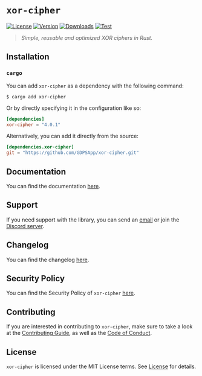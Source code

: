 # `xor-cipher`

[![License][License Badge]][License]
[![Version][Version Badge]][Crate]
[![Downloads][Downloads Badge]][Crate]
[![Test][Test Badge]][Actions]

> *Simple, reusable and optimized XOR ciphers in Rust.*

## Installation

### `cargo`

You can add `xor-cipher` as a dependency with the following command:

```console
$ cargo add xor-cipher
```

Or by directly specifying it in the configuration like so:

```toml
[dependencies]
xor-cipher = "4.0.1"
```

Alternatively, you can add it directly from the source:

```toml
[dependencies.xor-cipher]
git = "https://github.com/GDPSApp/xor-cipher.git"
```

## Documentation

You can find the documentation [here][Documentation].

## Support

If you need support with the library, you can send an [email][Email] or join the [Discord server][Discord].

## Changelog

You can find the changelog [here][Changelog].

## Security Policy

You can find the Security Policy of `xor-cipher` [here][Security].

## Contributing

If you are interested in contributing to `xor-cipher`, make sure to take a look at the
[Contributing Guide][Contributing Guide], as well as the [Code of Conduct][Code of Conduct].

## License

`xor-cipher` is licensed under the MIT License terms. See [License][License] for details.

[Email]: mailto:dev@gdps.app
[Discord]: https://gdps.app/discord

[Actions]: https://github.com/GDPSApp/xor-cipher/actions

[Changelog]: https://github.com/GDPSApp/xor-cipher/blob/main/CHANGELOG.md
[Code of Conduct]: https://github.com/GDPSApp/xor-cipher/blob/main/CODE_OF_CONDUCT.md
[Contributing Guide]: https://github.com/GDPSApp/xor-cipher/blob/main/CONTRIBUTING.md
[Security]: https://github.com/GDPSApp/xor-cipher/blob/main/SECURITY.md

[License]: https://github.com/GDPSApp/xor-cipher/blob/main/LICENSE

[Crate]: https://crates.io/crates/xor-cipher
[Documentation]: https://docs.rs/xor-cipher

[License Badge]: https://img.shields.io/crates/l/xor-cipher
[Version Badge]: https://img.shields.io/crates/v/xor-cipher
[Downloads Badge]: https://img.shields.io/crates/dr/xor-cipher
[Test Badge]: https://github.com/GDPSApp/xor-cipher/workflows/test/badge.svg
